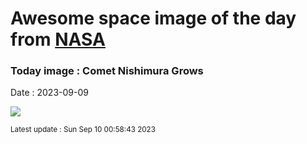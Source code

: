 
# Awesome space image of the day from [NASA](https://api.nasa.gov/)

### Today image : Comet Nishimura Grows
Date : 2023-09-09

![](https://apod.nasa.gov/apod/image/2309/Nishimura_Kennett_1080.jpg)

<small>Latest update : Sun Sep 10 00:58:43 2023</small>
        